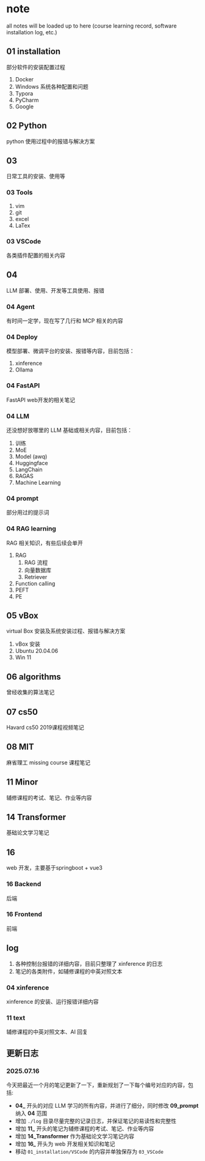 # note

all notes will be loaded up to here (course learning record, software installation log, etc.)



## 01 installation

部分软件的安装配置过程

1. Docker
3. Windows 系统各种配置和问题
3. Typora
4. PyCharm
5. Google





## 02 Python

python 使用过程中的报错与解决方案





## 03

日常工具的安装、使用等

### 03 Tools

1. vim
2. git
3. excel
4. LaTex

### 03 VSCode

各类插件配置的相关内容





## 04

LLM 部署、使用、开发等工具使用、报错

### 04 Agent

有时间一定学，现在写了几行和 MCP 相关的内容

### 04 Deploy

模型部署、微调平台的安装、报错等内容，目前包括：

1. xinference
6. Ollama

### 04 FastAPI

FastAPI web开发的相关笔记

### 04 LLM

还没想好放哪里的 LLM 基础或相关内容，目前包括：

1. 训练
2. MoE
3. Model (awq)
4. Huggingface
5. LangChain
6. RAGAS
7. Machine Learning

### 04 prompt

部分用过的提示词

### 04 RAG learning

RAG 相关知识，有些后续会单开

1. RAG
   1. RAG 流程
   2. 向量数据库
   3. Retriever
2. Function calling
3. PEFT
4. PE





## 05 vBox

virtual Box 安装及系统安装过程、报错与解决方案

1. vBox 安装
2. Ubuntu 20.04.06
3. Win 11





## 06 algorithms

曾经收集的算法笔记





## 07 cs50

Havard cs50 2019课程视频笔记





## 08 MIT

麻省理工 missing course 课程笔记





## 11 Minor

辅修课程的考试、笔记、作业等内容





## 14 Transformer

基础论文学习笔记





## 16

web 开发，主要基于springboot + vue3

### 16 Backend

后端

### 16 Frontend

前端





## log

1. 各种控制台报错的详细内容，目前只整理了 xinference 的日志
2. 笔记的各类附件，如辅修课程的中英对照文本

### 04 xinference

xinference 的安装、运行报错详细内容

### 11 text

辅修课程的中英对照文本、AI 回复






## 更新日志
### 2025.07.16

今天把最近一个月的笔记更新了一下，重新规划了一下每个编号对应的内容，包括:
- **04_** 开头的对应 LLM 学习的所有内容，并进行了细分，同时修改 **09_prompt** 纳入 **04** 范围
- 增加 `./log` 目录尽量完整的记录日志，并保证笔记的易读性和完整性
- 增加 **11_** 开头的笔记为辅修课程的考试、笔记、作业等内容
- 增加 **14_Transformer** 作为基础论文学习笔记内容
- 增加 **16_** 开头为 web 开发相关知识和笔记
- 移动 `01_installation/VSCode` 的内容并单独保存为 `03_VSCode`

